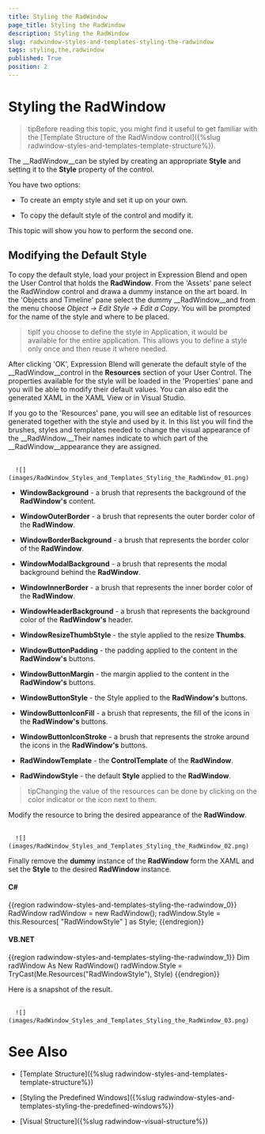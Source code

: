 ```yaml
---
title: Styling the RadWindow
page_title: Styling the RadWindow
description: Styling the RadWindow
slug: radwindow-styles-and-templates-styling-the-radwindow
tags: styling,the,radwindow
published: True
position: 2
---
```


# Styling the RadWindow



>tipBefore reading this topic, you might find it useful to get familiar with the [Template Structure of the RadWindow control]({%slug radwindow-styles-and-templates-template-structure%}).

The __RadWindow__can be styled by creating an appropriate __Style__ and setting it to the __Style__ property of the control. 

You have two options:

* To create an empty style and set it up on your own.

* To copy the default style of the control and modify it.

This topic will show you how to perform the second one.

## Modifying the Default Style

To copy the default style, load your project in Expression Blend and open the User Control that holds the __RadWindow__. From the 'Assets' pane select the RadWindow control and drawa a dummy instance on the art board. In the 'Objects and Timeline' pane select the dummy __RadWindow__and from the menu choose *Object -> Edit Style -> Edit a Copy*. You will be prompted for the name of the style and where to be placed.

>tipIf you choose to define the style in Application, it would be available for the entire application. This allows you to define a style only once and then reuse it where needed.

After clicking 'OK', Expression Blend will generate the default style of the __RadWindow__control in the __Resources__ section of your User Control. The properties available for the style will be loaded in the 'Properties' pane and you will be able to modify their default values. You can also edit the generated XAML in the XAML View or in Visual Studio.

If you go to the 'Resources' pane, you will see an editable list of resources generated together with the style and used by it. In this list you will find the brushes, styles and templates needed to change the visual appearance of the __RadWindow.__Their names indicate to which part of the __RadWindow__appearance they are assigned.




         
      ![](images/RadWindow_Styles_and_Templates_Styling_the_RadWindow_01.png)

* __WindowBackground__ - a brush that represents the background of the __RadWindow's__ content.

* __WindowOuterBorder__ - a brush that represents the outer border color of the __RadWindow__.

* __WindowBorderBackground__ - a brush that represents the border color of the __RadWindow__.

* __WindowModalBackground__ - a brush that represents the modal background behind the __RadWindow__.

* __WindowInnerBorder__ - a brush that represents the inner border color of the __RadWindow__.

* __WindowHeaderBackground__ - a brush that represents the background color of the __RadWindow's__ header.

* __WindowResizeThumbStyle__ - the style applied to the resize __Thumbs__.

* __WindowButtonPadding__ - the padding applied to the content in the __RadWindow's__ buttons.

* __WindowButtonMargin__ - the margin applied to the content in the __RadWindow's__ buttons.

* __WindowButtonStyle__ - the Style applied to the __RadWindow's__ buttons.

* __WindowButtonIconFill__ - a brush that represents, the fill of the icons in the __RadWindow's__ buttons.

* __WindowButtonIconStroke__ - a brush that represents the stroke around the icons in the __RadWindow's__ buttons.

* __RadWindowTemplate__ - the __ControlTemplate__ of the __RadWindow__.

* __RadWindowStyle__ - the default __Style__ applied to the __RadWindow__.

>tipChanging the value of the resources can be done by clicking on the color indicator or the icon next to them.

Modify the resource to bring the desired appearance of the __RadWindow__. 




         
      ![](images/RadWindow_Styles_and_Templates_Styling_the_RadWindow_02.png)

Finally remove the __dummy__ instance of the __RadWindow__ form the XAML and set the __Style__ to the desired __RadWindow__ instance.

#### __C#__

{{region radwindow-styles-and-templates-styling-the-radwindow_0}}
	RadWindow radWindow = new RadWindow();
	radWindow.Style = this.Resources[ "RadWindowStyle" ] as Style;
	{{endregion}}



#### __VB.NET__

{{region radwindow-styles-and-templates-styling-the-radwindow_1}}
	Dim radWindow As New RadWindow()
	radWindow.Style = TryCast(Me.Resources("RadWindowStyle"), Style)
	{{endregion}}



Here is a snapshot of the result.




         
      ![](images/RadWindow_Styles_and_Templates_Styling_the_RadWindow_03.png)

# See Also

 * [Template Structure]({%slug radwindow-styles-and-templates-template-structure%})

 * [Styling the Predefined Windows]({%slug radwindow-styles-and-templates-styling-the-predefined-windows%})

 * [Visual Structure]({%slug radwindow-visual-structure%})
